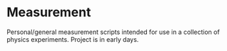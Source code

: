# Measurement

Personal/general measurement scripts intended for use in a collection of physics experiments. Project is in early days.
